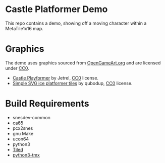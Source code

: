Castle Platformer Demo
======================

This repo contains a demo, showing off a moving character
within a MetaTile1x16 map.


Graphics
========
The demo uses graphics sourced from [OpenGameArt.org](http://opengameart.org/)
and are licensed under [CC0](http://creativecommons.org/publicdomain/zero/1.0/).

 * [Castle Playformer](http://opengameart.org/content/castle-platformer) by Jetrel, [CC0](http://creativecommons.org/publicdomain/zero/1.0/) license.
 * [Simple SVG ice platformer tiles](http://opengameart.org/content/simple-svg-ice-platformer-tiles-16x16-16x96-96x16) by qubodup, [CC0](http://creativecommons.org/publicdomain/zero/1.0/) license.


Build Requirements
===================
 * snesdev-common
 * ca65
 * pcx2snes
 * gnu Make
 * ucon64
 * python3
 * [Tiled](http://www.mapeditor.org/)
 * [python3-tmx](http://python-tmx.nongnu.org/)

